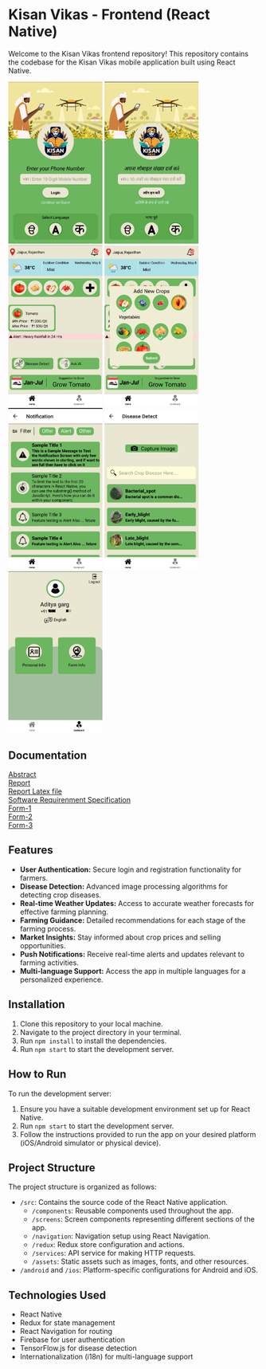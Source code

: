 # Kisan Vikas - Frontend (React Native)

Welcome to the Kisan Vikas frontend repository! This repository contains the codebase for the Kisan Vikas mobile application built using React Native.

<p float="center">
  <img src="assets/s1.jpg" width="189" />
  <img src="assets/s2.jpg" width="189" /> 
  <img src="assets/s3.jpg" width="189" />
  <img src="assets/s4.jpg" width="189" />
  <img src="assets/s5.jpg" width="189" />
  <img src="assets/s6.jpg" width="189" /> 
  <img src="assets/s7.jpg" width="189" />
</p>

## Documentation
[Abstract](https://github.com/AdityaAg-a/KisanVikasRepo/blob/main/Documents/IT_A_10_Abstract.pdf) <br>
[Report](https://github.com/AdityaAg-a/KisanVikasRepo/blob/main/Documents/IT_A_10-ProjectReport.pdf) <br>
[Report Latex file](https://github.com/AdityaAg-a/KisanVikasRepo/blob/main/Documents/IT_A_10-ProjectReport.zip) <br>
[Software Requirenment Specification](https://github.com/AdityaAg-a/KisanVikasRepo/blob/main/Documents/IT_A_10_SRS.pdf) <br>
[Form-1](https://github.com/AdityaAg-a/KisanVikasRepo/blob/main/Documents/IT_A_10_Form1.pdf)<br>
[Form-2](https://github.com/AdityaAg-a/KisanVikasRepo/blob/main/Documents/IT_A_10_Form2.pdf)<br>
[Form-3](https://github.com/AdityaAg-a/KisanVikasRepo/blob/main/Documents/IT_A_10_Form3.pdf)<br>



## Features

- **User Authentication:** Secure login and registration functionality for farmers.
- **Disease Detection:** Advanced image processing algorithms for detecting crop diseases.
- **Real-time Weather Updates:** Access to accurate weather forecasts for effective farming planning.
- **Farming Guidance:** Detailed recommendations for each stage of the farming process.
- **Market Insights:** Stay informed about crop prices and selling opportunities.
- **Push Notifications:** Receive real-time alerts and updates relevant to farming activities.
- **Multi-language Support:** Access the app in multiple languages for a personalized experience.

## Installation

1. Clone this repository to your local machine.
2. Navigate to the project directory in your terminal.
3. Run `npm install` to install the dependencies.
4. Run `npm start` to start the development server.

## How to Run

To run the development server:

1. Ensure you have a suitable development environment set up for React Native.
2. Run `npm start` to start the development server.
3. Follow the instructions provided to run the app on your desired platform (iOS/Android simulator or physical device).

## Project Structure

The project structure is organized as follows:

- `/src`: Contains the source code of the React Native application.
  - `/components`: Reusable components used throughout the app.
  - `/screens`: Screen components representing different sections of the app.
  - `/navigation`: Navigation setup using React Navigation.
  - `/redux`: Redux store configuration and actions.
  - `/services`: API service for making HTTP requests.
  - `/assets`: Static assets such as images, fonts, and other resources.
- `/android` and `/ios`: Platform-specific configurations for Android and iOS.


## Technologies Used

- React Native
- Redux for state management
- React Navigation for routing
- Firebase for user authentication
- TensorFlow.js for disease detection
- Internationalization (i18n) for multi-language support


